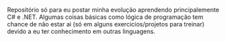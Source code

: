 Repositório só para eu postar minha evolução aprendendo principalemente C# e .NET. Algumas coisas básicas como lógica de programação tem chance de não estar ai (só em alguns exercicios/projetos para treinar) devido a eu ter conhecimento em outras linguagens.
